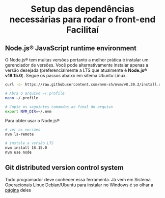 <h1 align="center"> Setup das dependências necessárias para rodar o front-end Facilitaí </h1> 


## Node.js® JavaScript runtime environment

O Node.js® tem muitas versões portanto a melhor prática é instalar um gerenciador de versões. Você pode alternativamente instalar apenas a versão desejada (preferencialmente a LTS que atualmente é **Node.js® v18.15.0**). Segue os passos abaixo em sitema Ubuntu Linux.

```bash
curl -o- https://raw.githubusercontent.com/nvm-sh/nvm/v0.39.3/install.sh | bash

# Abra o arquivo ~/.profile
nano ~/.profile

# Copie os seguintes comandos ao final do arquivo
export NVM_DIR=~/.nvm
```

Para obter usar o Node.js®

```bash 
# ver as versões
nvm ls-remote

# instale a versão LTS
nvm install 18.15.0
nvm use node
```

## Git distributed version control system

Todo programador deve conhecer essa ferramenta. Já vem em Sistema Operacionais Linux Debian/Ubuntu para instalar no Windows é so olhar a [página](https://git-scm.com/downloads) deles